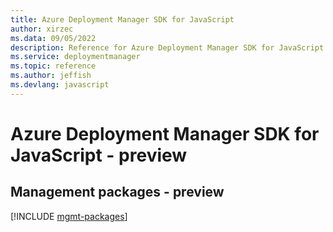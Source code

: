 ```yaml
---
title: Azure Deployment Manager SDK for JavaScript
author: xirzec
ms.data: 09/05/2022
description: Reference for Azure Deployment Manager SDK for JavaScript
ms.service: deploymentmanager
ms.topic: reference
ms.author: jeffish
ms.devlang: javascript
---
```

# Azure Deployment Manager SDK for JavaScript - preview

## Management packages - preview
[!INCLUDE [mgmt-packages](deployment-manager-mgmt-index.md)]